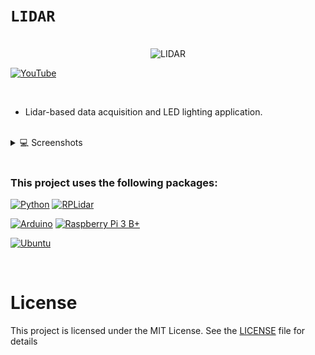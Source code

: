 # `LIDAR`

<br>

<div align="center">
<img src="./images/lidar-gif.gif" alt="LIDAR" width="350" height="250">
</div>

[![YouTube](https://img.shields.io/badge/video-000?style=for-the-badge&logo=youtube&logoColor=white&color=FF0000)](https://youtu.be/vkNVIAwPxfo)

<br>

- Lidar-based data acquisition and LED lighting application.

<br>

<details>
<summary>💻 Screenshots</summary>

|                             |                             |
| --------------------------- | --------------------------- |
| ![Images-1](./images/1.jpg) | ![Images-2](./images/2.jpg) |

</details>

<br>

### This project uses the following packages:

[![Python](https://img.shields.io/badge/python-3.12-000?style=for-the-badge&logo=python&logoColor=white&color=3776AB)](https://www.java.com/en/)
[![RPLidar](https://img.shields.io/badge/rplidar-0.9-000?style=for-the-badge&logo=cardano&logoColor=white&color=FFC62E)](https://www.python.org/)

[![Arduino](https://img.shields.io/badge/Ardunio%20Mega-C70D2C?style=for-the-badge&logo=arduino&color=00878F)](https://www.arduino.cc/)
[![Raspberry Pi 3 B+](https://img.shields.io/badge/Raspberry%20Pi%203-C70D2C?style=for-the-badge&logo=raspberrypi&color=A22846)](https://www.raspberrypi.com/)

[![Ubuntu](https://img.shields.io/badge/Ubuntu%20Server-22.04-000?style=for-the-badge&logo=ubuntu&logoColor=white&color=E95420)](https://ubuntu.com/server)

<br>

# License

This project is licensed under the MIT License. See the [LICENSE](LICENSE) file for details
